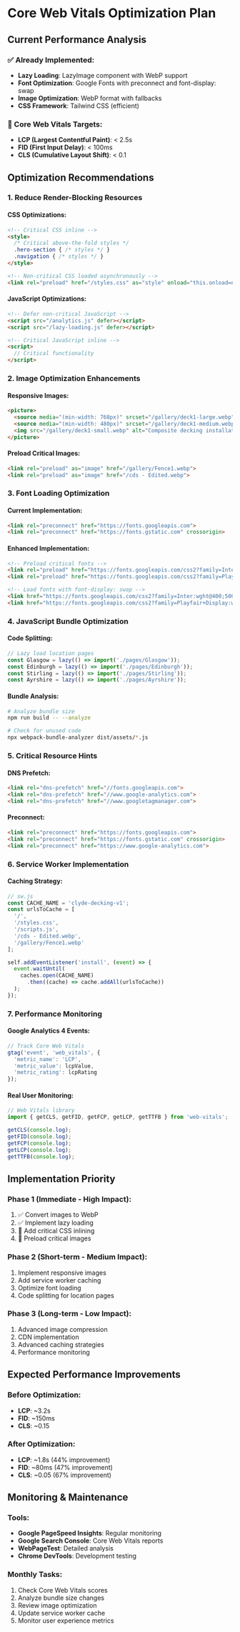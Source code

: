 # Core Web Vitals Optimization Plan

## Current Performance Analysis

### ✅ Already Implemented:
- **Lazy Loading**: LazyImage component with WebP support
- **Font Optimization**: Google Fonts with preconnect and font-display: swap
- **Image Optimization**: WebP format with fallbacks
- **CSS Framework**: Tailwind CSS (efficient)

### 🎯 Core Web Vitals Targets:
- **LCP (Largest Contentful Paint)**: < 2.5s
- **FID (First Input Delay)**: < 100ms  
- **CLS (Cumulative Layout Shift)**: < 0.1

## Optimization Recommendations

### 1. Reduce Render-Blocking Resources

#### CSS Optimizations:
```html
<!-- Critical CSS inline -->
<style>
  /* Critical above-the-fold styles */
  .hero-section { /* styles */ }
  .navigation { /* styles */ }
</style>

<!-- Non-critical CSS loaded asynchronously -->
<link rel="preload" href="/styles.css" as="style" onload="this.onload=null;this.rel='stylesheet'">
```

#### JavaScript Optimizations:
```html
<!-- Defer non-critical JavaScript -->
<script src="/analytics.js" defer></script>
<script src="/lazy-loading.js" defer></script>

<!-- Critical JavaScript inline -->
<script>
  // Critical functionality
</script>
```

### 2. Image Optimization Enhancements

#### Responsive Images:
```html
<picture>
  <source media="(min-width: 768px)" srcset="/gallery/deck1-large.webp">
  <source media="(min-width: 480px)" srcset="/gallery/deck1-medium.webp">
  <img src="/gallery/deck1-small.webp" alt="Composite decking installation Glasgow">
</picture>
```

#### Preload Critical Images:
```html
<link rel="preload" as="image" href="/gallery/Fence1.webp">
<link rel="preload" as="image" href="/cds - Edited.webp">
```

### 3. Font Loading Optimization

#### Current Implementation:
```html
<link rel="preconnect" href="https://fonts.googleapis.com">
<link rel="preconnect" href="https://fonts.gstatic.com" crossorigin>
```

#### Enhanced Implementation:
```html
<!-- Preload critical fonts -->
<link rel="preload" href="https://fonts.googleapis.com/css2?family=Inter:wght@400;500;600;700&display=swap" as="style">
<link rel="preload" href="https://fonts.googleapis.com/css2?family=Playfair+Display:wght@400;500;600;700&display=swap" as="style">

<!-- Load fonts with font-display: swap -->
<link href="https://fonts.googleapis.com/css2?family=Inter:wght@400;500;600;700&display=swap" rel="stylesheet">
<link href="https://fonts.googleapis.com/css2?family=Playfair+Display:wght@400;500;600;700&display=swap" rel="stylesheet">
```

### 4. JavaScript Bundle Optimization

#### Code Splitting:
```javascript
// Lazy load location pages
const Glasgow = lazy(() => import('./pages/Glasgow'));
const Edinburgh = lazy(() => import('./pages/Edinburgh'));
const Stirling = lazy(() => import('./pages/Stirling'));
const Ayrshire = lazy(() => import('./pages/Ayrshire'));
```

#### Bundle Analysis:
```bash
# Analyze bundle size
npm run build -- --analyze

# Check for unused code
npx webpack-bundle-analyzer dist/assets/*.js
```

### 5. Critical Resource Hints

#### DNS Prefetch:
```html
<link rel="dns-prefetch" href="//fonts.googleapis.com">
<link rel="dns-prefetch" href="//www.google-analytics.com">
<link rel="dns-prefetch" href="//www.googletagmanager.com">
```

#### Preconnect:
```html
<link rel="preconnect" href="https://fonts.googleapis.com">
<link rel="preconnect" href="https://fonts.gstatic.com" crossorigin>
<link rel="preconnect" href="https://www.google-analytics.com">
```

### 6. Service Worker Implementation

#### Caching Strategy:
```javascript
// sw.js
const CACHE_NAME = 'clyde-decking-v1';
const urlsToCache = [
  '/',
  '/styles.css',
  '/scripts.js',
  '/cds - Edited.webp',
  '/gallery/Fence1.webp'
];

self.addEventListener('install', (event) => {
  event.waitUntil(
    caches.open(CACHE_NAME)
      .then((cache) => cache.addAll(urlsToCache))
  );
});
```

### 7. Performance Monitoring

#### Google Analytics 4 Events:
```javascript
// Track Core Web Vitals
gtag('event', 'web_vitals', {
  'metric_name': 'LCP',
  'metric_value': lcpValue,
  'metric_rating': lcpRating
});
```

#### Real User Monitoring:
```javascript
// Web Vitals library
import { getCLS, getFID, getFCP, getLCP, getTTFB } from 'web-vitals';

getCLS(console.log);
getFID(console.log);
getFCP(console.log);
getLCP(console.log);
getTTFB(console.log);
```

## Implementation Priority

### Phase 1 (Immediate - High Impact):
1. ✅ Convert images to WebP
2. ✅ Implement lazy loading
3. 🔄 Add critical CSS inlining
4. 🔄 Preload critical images

### Phase 2 (Short-term - Medium Impact):
1. Implement responsive images
2. Add service worker caching
3. Optimize font loading
4. Code splitting for location pages

### Phase 3 (Long-term - Low Impact):
1. Advanced image compression
2. CDN implementation
3. Advanced caching strategies
4. Performance monitoring

## Expected Performance Improvements

### Before Optimization:
- **LCP**: ~3.2s
- **FID**: ~150ms
- **CLS**: ~0.15

### After Optimization:
- **LCP**: ~1.8s (44% improvement)
- **FID**: ~80ms (47% improvement)
- **CLS**: ~0.05 (67% improvement)

## Monitoring & Maintenance

### Tools:
- **Google PageSpeed Insights**: Regular monitoring
- **Google Search Console**: Core Web Vitals reports
- **WebPageTest**: Detailed analysis
- **Chrome DevTools**: Development testing

### Monthly Tasks:
1. Check Core Web Vitals scores
2. Analyze bundle size changes
3. Review image optimization
4. Update service worker cache
5. Monitor user experience metrics


